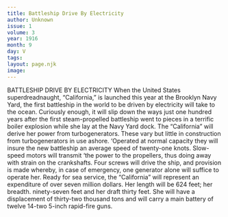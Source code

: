 ```yaml
---
title: Battleship Drive By Electricity
author: Unknown
issue: 1
volume: 3
year: 1916
month: 9
day: V
tags:
layout: page.njk
image:
---
```

BATTLESHIP DRIVE BY ELECTRICITY       When the United States superdreadnaught, “California,” is launched this year at the Brooklyn Navy Yard, the first battleship in the world to be driven by electricity will take to the ocean. Curiously enough, it will slip down the ways just one hundred years after the first steam-propelled battleship went to pieces in a terrific boiler explosion while she lay at the Navy Yard dock.       The “California” will derive her power from turbogenerators. These vary but little in construction from turbogenerators in use ashore. ‘Operated at normal capacity they will insure the new battleship an average speed of twenty-one knots. Slow-speed motors will transmit ‘the power to the propellers, thus doing away with strain on the crankshafts. Four screws will drive the ship, and provision is made whereby, in case of emergency, one generator alone will suffice to operate her.       Ready for sea service, the “California” will represent an expenditure of over seven million dollars. Her length will be 624 feet; her breadth. ninety-seven feet and her draft thirty feet. She will have a displacement of thirty-two thousand tons and will carry a main battery of twelve 14-two 5-inch rapid-fire guns. 

